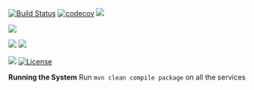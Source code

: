 [![Build Status](https://travis-ci.org/imneetkaur/product-boilerplate.svg?branch=master)](https://travis-ci.org/imneetkaur/product-boilerplate)
[![codecov](https://codecov.io/gh/imneetkaur/product-boilerplate/branch/master/graph/badge.svg)](https://codecov.io/gh/imneetkaur/product-boilerplate)
![](https://img.shields.io/codecov/c/github/imneetkaur/product-boilerplate/master.svg?style=flat)

![](https://img.shields.io/github/issues/imneetkaur/product-boilerplate.svg?style=popout)

![](https://img.shields.io/github/contributors/imneetkaur/product-boilerplate.svg?style=popout)
![](https://img.shields.io/github/last-commit/imneetkaur/product-boilerplate/master.svg?style=popout)

![](https://img.shields.io/github/repo-size/imneetkaur/product-boilerplate.svg?style=popout)
[![License](https://img.shields.io/badge/License-Apache%202.0-blue.svg)](https://opensource.org/licenses/Apache-2.0)

****Running the System****
Run ```mvn clean compile package``` on all the services
